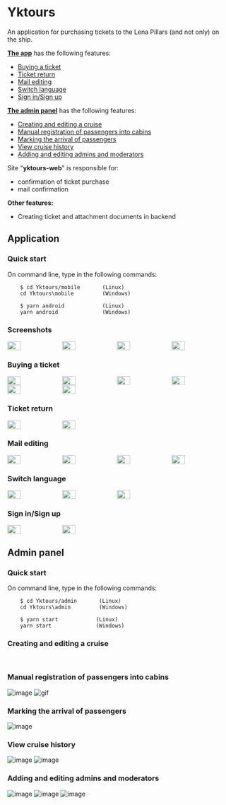 # Yktours
An application for purchasing tickets to the Lena Pillars (and not only) on the ship.

**[The app](#application)** has the following features:

- [Buying a ticket](#buying-a-ticket)
- [Ticket return](#ticket-return)
- [Mail editing](#mail-editing)
- [Switch language](#switch-language)
- [Sign in/Sign up](#sign-insign-up)

**[The admin panel](#admin-panel)** has the following features:
- [Сreating and editing a cruise](#creating-and-editing-a-cruise)
- [Manual registration of passengers into cabins](#manual-registration-of-passengers-into-cabins)
- [Marking the arrival of passengers](#marking-the-arrival-of-passengers)
- [View cruise history](#view-cruise-history)
- [Adding and editing admins and moderators](#adding-and-editing-admins-and-moderators)

Site "**yktours-web**" is responsible for:
- confirmation of ticket purchase
- mail confirmation

**Other features:**
- Creating ticket and attachment documents in backend

## Application

### Quick start

On command line, type in the following commands:

        $ cd Yktours/mobile       (Linux)
        cd Yktours\mobile         (Windows)

        $ yarn android            (Linux)
        yarn android              (Windows)
        
### Screenshots

<div style="display:flex;flex-wrap:wrap">
<img src="https://user-images.githubusercontent.com/50858440/192093303-a264d811-b02b-42ef-9b3d-d47799bb8c7f.png" width="24.6%" alt="">
<img src="https://user-images.githubusercontent.com/50858440/192093310-30db83ce-f2ca-4879-8f30-03095de90723.png" width="24.6%" alt="">
<img src="https://user-images.githubusercontent.com/50858440/192094074-aa8508a9-adfd-4ff4-8a22-24d3e64eee8a.png" width="24.6%" alt="">
<img src="https://user-images.githubusercontent.com/50858440/192094267-1dd86d78-eb0e-4b6f-9ca7-bcc4b2a4a800.png" width="24.6%" alt="">
</div>

### Buying a ticket

<div style="display:flex;flex-wrap:wrap">
<img src="https://user-images.githubusercontent.com/50858440/192094913-030593e6-83b0-4387-9f39-9b812e8c5948.png" width="24.6%" alt="">
<img src="https://user-images.githubusercontent.com/50858440/192094932-a5cff149-1cbd-4be7-bfcf-eb466e116a17.png" width="24.6%" alt="">
<img src="https://user-images.githubusercontent.com/50858440/192094941-66e85e56-0040-4108-844b-b70d8c0d87f4.png" width="24.6%" alt="">
<img src="https://user-images.githubusercontent.com/50858440/192094955-84f36ea5-b0be-4fb1-9d84-b7641658bada.png" width="24.6%" alt="">
<img src="https://user-images.githubusercontent.com/50858440/192094946-6693e2c8-f234-4946-8dc3-02705fe02844.png" width="24.6%" alt="">
<img src="https://user-images.githubusercontent.com/50858440/192094985-7ef8f205-ad51-4cd6-811d-2b1b08d54c73.png" width="24.6%" alt="">
</div>

### Ticket return

<div style="display:flex;flex-wrap:wrap">
<img src="https://user-images.githubusercontent.com/50858440/192095861-e1624f9a-76d5-4844-a5d8-d57f341a57f1.png" width="24.6%" alt="">
<img src="https://user-images.githubusercontent.com/50858440/192095856-f4ce2f82-0eb5-41e0-aacc-ceb108dd3daa.png" width="24.6%" alt="">
</div>

### Mail editing

<div style="display:flex;flex-wrap:wrap">
<img src="https://user-images.githubusercontent.com/50858440/192096323-a25743b8-8e4a-4b6a-8887-073da4c63730.png" width="24.6%" alt="">
<img src="https://user-images.githubusercontent.com/50858440/192096369-114665f0-765f-4b6b-9c3d-664f11c14eca.png" width="24.6%" alt="">
<img src="https://user-images.githubusercontent.com/50858440/192096377-a8207dd5-cda4-467b-b84d-d77b65a6b6f8.png" width="24.6%" alt="">
<img src="https://user-images.githubusercontent.com/50858440/192096386-47a393f9-49ec-4b3e-ac29-0d35c648d121.png" width="24.6%" alt="">
</div>

### Switch language

<div style="display:flex;flex-wrap:wrap">
<img src="https://user-images.githubusercontent.com/50858440/192096542-3db63d6a-6319-4e51-8cfb-c02b5b83c32c.png" width="24.6%" alt="">
<img src="https://user-images.githubusercontent.com/50858440/192096582-6b3bfa47-1592-429c-89dd-973fab296eb2.png" width="24.6%" alt="">
<img src="https://user-images.githubusercontent.com/50858440/192096658-4b82063f-fc24-49e3-b5bc-5692ba87de6c.png" width="24.6%" alt="">
</div>

### Sign in/Sign up

<div style="display:flex;flex-wrap:wrap">
<img src="https://user-images.githubusercontent.com/50858440/192096802-a32fedf0-c083-4a0e-936e-cded1596dbf0.png" width="24.6%" alt="">
<img src="https://user-images.githubusercontent.com/50858440/192096798-3389589b-bd84-4e1a-91d8-7297c0d08359.png" width="24.6%" alt="">
</div>
      
## Admin panel

### Quick start

On command line, type in the following commands:

        $ cd Yktours/admin       (Linux)
        cd Yktours\admin         (Windows)

        $ yarn start            (Linux)
        yarn start              (Windows)
        
### Сreating and editing a cruise

<img src="https://user-images.githubusercontent.com/50858440/192107317-6c2fa50c-4d7b-4378-b20b-524f5866d8f7.png" alt="">
<img src="https://user-images.githubusercontent.com/50858440/192106951-64551682-b65e-4eae-98ee-ce43073997d4.png" alt="">
<img src="https://user-images.githubusercontent.com/50858440/192106959-e30b1c62-2536-458d-ae11-914ac42e9778.png" alt="">

### Manual registration of passengers into cabins

![image](https://user-images.githubusercontent.com/50858440/192106961-e61bca89-052b-4c52-84f7-3cb482d5abd5.png)
![gif](https://user-images.githubusercontent.com/50858440/192108912-ebdbdaa2-5bb6-482c-a087-5d9c4e6ac33a.gif)

### Marking the arrival of passengers

![image](https://user-images.githubusercontent.com/50858440/192108978-637965ca-8b74-4a97-ae33-686fe22624bc.png)

### View cruise history

![image](https://user-images.githubusercontent.com/50858440/192109000-c656d83c-2501-48d9-9f98-761d1ec6f4c0.png)
![image](https://user-images.githubusercontent.com/50858440/192109045-0750fc6c-bc06-4a31-8aa7-12f9f843cf51.png)


### Adding and editing admins and moderators

![image](https://user-images.githubusercontent.com/50858440/192107568-35f44b21-aa80-476c-8d9a-f626782fdc1d.png)
![image](https://user-images.githubusercontent.com/50858440/192106513-2d72ad41-d1d9-4f3d-8161-9dafd7ca42c0.png)
![image](https://user-images.githubusercontent.com/50858440/192106512-9186eccd-9228-484d-99d0-2f135813e6f2.png)



